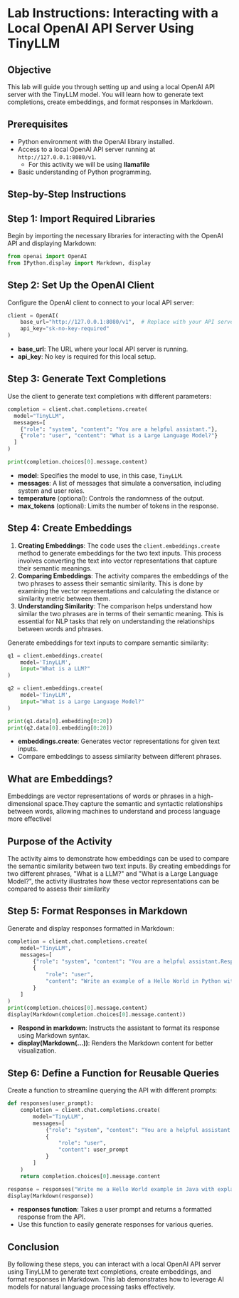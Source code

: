 # Lab Instructions: Interacting with a Local OpenAI API Server Using TinyLLM

## Objective

This lab will guide you through setting up and using a local OpenAI API server with the TinyLLM model. You will learn how to generate text completions, create embeddings, and format responses in Markdown.

## Prerequisites

- Python environment with the OpenAI library installed.
- Access to a local OpenAI API server running at `http://127.0.0.1:8080/v1`. 
  - For this activity we will be using **llamafile** 
- Basic understanding of Python programming.

## Step-by-Step Instructions

## Step 1: Import Required Libraries

Begin by importing the necessary libraries for interacting with the OpenAI API and displaying Markdown:

```python
from openai import OpenAI
from IPython.display import Markdown, display
```

## Step 2: Set Up the OpenAI Client

Configure the OpenAI client to connect to your local API server:

```python
client = OpenAI(
    base_url="http://127.0.0.1:8080/v1",  # Replace with your API server's IP and port if different
    api_key="sk-no-key-required"
)
```

- **base_url**: The URL where your local API server is running.
- **api_key**: No key is required for this local setup.

## Step 3: Generate Text Completions

Use the client to generate text completions with different parameters:

```python
completion = client.chat.completions.create(
  model="TinyLLM",
  messages=[
    {"role": "system", "content": "You are a helpful assistant."},
    {"role": "user", "content": "What is a Large Language Model?"}
  ]
)

print(completion.choices[0].message.content)
```

- **model**: Specifies the model to use, in this case, `TinyLLM`.
- **messages**: A list of messages that simulate a conversation, including system and user roles.
- **temperature** (optional): Controls the randomness of the output.
- **max_tokens** (optional): Limits the number of tokens in the response.

## Step 4: Create Embeddings

1. **Creating Embeddings**: The code uses the `client.embeddings.create` method to generate embeddings for the two text inputs. This process involves converting the text into vector representations that capture their semantic meanings.
2. **Comparing Embeddings**: The activity compares the embeddings of the two phrases to assess their semantic similarity. This is done by examining the vector representations and calculating the distance or similarity metric between them.
3. **Understanding Similarity**: The comparison helps understand how similar the two phrases are in terms of their semantic meaning. This is essential for NLP tasks that rely on understanding the relationships between words and phrases.

Generate embeddings for text inputs to compare semantic similarity:

```python
q1 = client.embeddings.create(
    model='TinyLLM',
    input="What is a LLM?"
)

q2 = client.embeddings.create(
    model='TinyLLM',
    input="What is a Large Language Model?"
)

print(q1.data[0].embedding[0:20])
print(q2.data[0].embedding[0:20])
```

- **embeddings.create**: Generates vector representations for given text inputs.
- Compare embeddings to assess similarity between different phrases.

## What are Embeddings?

Embeddings are vector representations of words or phrases in a high-dimensional space.They capture the semantic and syntactic relationships between words, allowing machines to understand and process language more effectivel

## Purpose of the Activity

The activity aims to demonstrate how embeddings can be used to compare the semantic similarity between two text inputs. By creating embeddings for two different phrases, "What is a LLM?" and "What is a Large Language Model?", the activity illustrates how these vector representations can be compared to assess their similarity



## Step 5: Format Responses in Markdown

Generate and display responses formatted in Markdown:

```python
completion = client.chat.completions.create(
    model="TinyLLM",
    messages=[
        {"role": "system", "content": "You are a helpful assistant.Respond in markdown"},
        {
            "role": "user",
            "content": "Write an example of a Hello World in Python with explanation."
        }
    ]
)
print(completion.choices[0].message.content)
display(Markdown(completion.choices[0].message.content))
```

- **Respond in markdown**: Instructs the assistant to format its response using Markdown syntax.
- **display(Markdown(...))**: Renders the Markdown content for better visualization.

## Step 6: Define a Function for Reusable Queries

Create a function to streamline querying the API with different prompts:

```python
def responses(user_prompt):
    completion = client.chat.completions.create(
        model="TinyLLM",
        messages=[
            {"role": "system", "content": "You are a helpful assistant.Respond in markdown"},
            {
                "role": "user",
                "content": user_prompt
            }
        ]
    )
    return completion.choices[0].message.content

response = responses("Write me a Hello World example in Java with explanations and steps in bullet points")
display(Markdown(response))
```

- **responses function**: Takes a user prompt and returns a formatted response from the API.
- Use this function to easily generate responses for various queries.

## Conclusion

By following these steps, you can interact with a local OpenAI API server using TinyLLM to generate text completions, create embeddings, and format responses in Markdown. This lab demonstrates how to leverage AI models for natural language processing tasks effectively.